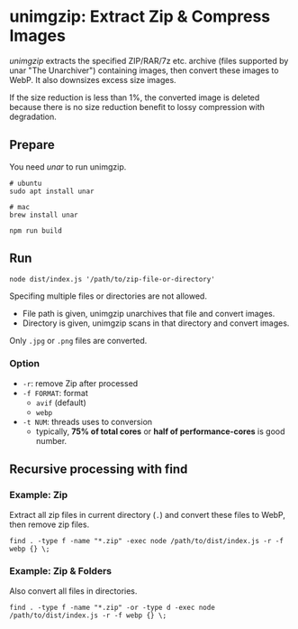 unimgzip: Extract Zip & Compress Images
=======================================

*unimgzip* extracts the specified ZIP/RAR/7z etc. archive (files supported by unar "The Unarchiver") containing images, then convert these images to WebP. It also downsizes excess size images.

If the size reduction is less than 1%, the converted image is deleted because there is no size reduction benefit to lossy compression with degradation.

## Prepare
You need *unar* to run unimgzip.

```
# ubuntu
sudo apt install unar

# mac
brew install unar

npm run build
```

## Run
```
node dist/index.js '/path/to/zip-file-or-directory'
```

Specifing multiple files or directories are not allowed.

- File path is given, unimgzip unarchives that file and convert images.
- Directory is given, unimgzip scans in that directory and convert images.

Only `.jpg` or `.png` files are converted.

### Option
- `-r`: remove Zip after processed
- `-f FORMAT`: format
  - `avif` (default)
  - `webp`
- `-t NUM`: threads uses to conversion
  - typically, **75% of total cores** or **half of performance-cores** is good number.

## Recursive processing with find
### Example: Zip

Extract all zip files in current directory (`.`) and convert these files to WebP, then remove zip files.

```
find . -type f -name "*.zip" -exec node /path/to/dist/index.js -r -f webp {} \;
```
### Example: Zip & Folders

Also convert all files in directories.

```
find . -type f -name "*.zip" -or -type d -exec node /path/to/dist/index.js -r -f webp {} \;
```